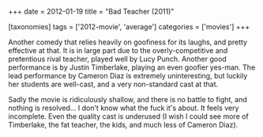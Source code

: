 +++
date = 2012-01-19
title = "Bad Teacher (2011)"

[taxonomies]
tags = ['2012-movie', 'average']
categories = ['movies']
+++

Another comedy that relies heavily on goofiness for its laughs, and
pretty effective at that. It is in large part due to the
overly-competitive and pretentious rival teacher, played well by Lucy
Punch. Another good performance is by Justin Timberlake, playing an even
goofier yes-man. The lead performance by Cameron Diaz is extremely
uninteresting, but luckily her students are well-cast, and a very
non-standard cast at that.

Sadly the movie is ridiculously shallow, and there is no battle to
fight, and nothing is resolved\... I don\'t know what the fuck it\'s
about. It feels very incomplete. Even the quality cast is underused (I
wish I could see more of Timberlake, the fat teacher, the kids, and much
less of Cameron Diaz).
